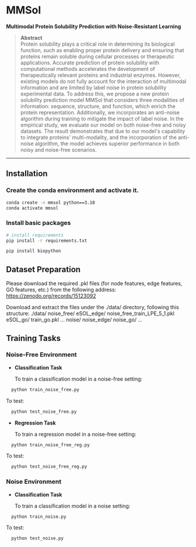 # MMSol

**Multimodal Protein Solubility Prediction with Noise-Resistant Learning**

> **Abstract**  
> Protein solubility plays a critical role in determining its biological function, such as enabling proper protein delivery and ensuring that proteins remain soluble during cellular processes or therapeutic applications. 
Accurate prediction of protein solubility with computational methods accelerates the development of therapeutically relevant proteins and industrial enzymes.
However, existing models do not fully account for the interaction of multimodal information and are limited by label noise in protein solubility experimental data.
To address this, we propose a new protein solubility prediction model MMSol that considers three modalities of information: sequence, structure, and function, which enrich the protein representation. Additionally, we incorporates an anti-noise algorithm during training to mitigate the impact of label noise.
In the empirical study, we evaluate our model on both noise-free and noisy datasets. The result demonstrates that due to our model's capability to integrate proteins' multi-modality, and the incorporation of the anti-noise algorithm, the model achieves superior performance in both noisy and noise-free scenarios.

---

## Installation

### Create the conda environment and activate it.

```bash
conda create -n mmsol python==3.10
conda activate mmsol
```

### Install basic packages
```bash
# install requirements
pip install -r requirements.txt

pip install biopython
```


## Dataset Preparation

Please download the required .pkl files (for node features, edge features, GO features, etc.) from the following address: https://zenodo.org/records/15123092

Download and extract the files under the ./data/ directory, following this structure:
  ./data/
    noise_free/
        eSOL_edge/
            noise_free_train_LPE_5_1.pkl
        eSOL_go/
            train_go.pkl
        ...
    noise/
        noise_edge/
        noise_go/
        ...


##  Training Tasks

###  Noise-Free Environment

- **Classification Task**

  To train a classification model in a noise-free setting:
```bash
  python train_noise_free.py
```
  To test:
```bash
  python test_noise_free.py
```
- **Regression Task**

  To train a regression model in a noise-free setting:
```bash
  python train_noise_free_reg.py
```
  To test:
```bash
  python test_noise_free_reg.py
```
###  Noise Environment

- **Classification Task**

  To train a classification model in a noise setting:
```bash
  python train_noise.py
```
  To test:
```bash
  python test_noise.py
```



